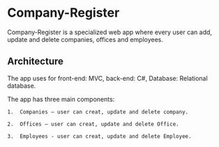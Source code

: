 # Company-Register
Company-Register is a specialized web app where every user can add, update and delete companies, offices and employees.


## Architecture

The app uses for front-end: MVC, back-end: C#, Database: Relational database.

The app has three main components:

	1.	Companies – user can creat, update and delete company.

	2.	Offices – user can creat, update and delete Office.

	3.	Employees - user can creat, update and delete Employee. 


